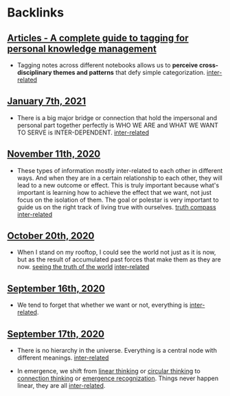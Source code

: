 
# Backlinks
## [Articles - A complete guide to tagging for personal knowledge management](<Articles - A complete guide to tagging for personal knowledge management.md>)
- Tagging notes across different notebooks allows us to **perceive cross-disciplinary themes and patterns** that defy simple categorization. [inter-related](<inter-related.md>)

## [January 7th, 2021](<January 7th, 2021.md>)
- There is a big major bridge or connection that hold the impersonal and personal part together perfectly is WHO WE ARE and WHAT WE WANT TO SERVE is INTER-DEPENDENT. [inter-related](<inter-related.md>)

## [November 11th, 2020](<November 11th, 2020.md>)
- These types of information mostly inter-related to each other in different ways. And when they are in a certain relationship to each other, they will lead to a new outcome or effect. This is truly important because what's important is learning how to achieve the effect that we want, not just focus on the isolation of them. The goal or polestar is very important to guide us on the right track of living true with ourselves. [truth compass](<truth compass.md>) [inter-related](<inter-related.md>)

## [October 20th, 2020](<October 20th, 2020.md>)
- When I stand on my rooftop, I could see the world not just as it is now, but as the result of accumulated past forces that make them as they are now. [seeing the truth of the world](<seeing the truth of the world.md>) [inter-related](<inter-related.md>)

## [September 16th, 2020](<September 16th, 2020.md>)
- We tend to forget that whether we want or not, everything is [inter-related](<inter-related.md>).

## [September 17th, 2020](<September 17th, 2020.md>)
- There is no hierarchy in the universe. Everything is a central node with different meanings. [inter-related](<inter-related.md>)

- In emergence, we shift from [linear thinking](<linear thinking.md>) or [circular thinking](<circular thinking.md>) to [connection thinking](<connection thinking.md>) or [emergence recognization](<emergence recognization.md>). Things never happen linear, they are all [inter-related](<inter-related.md>).

